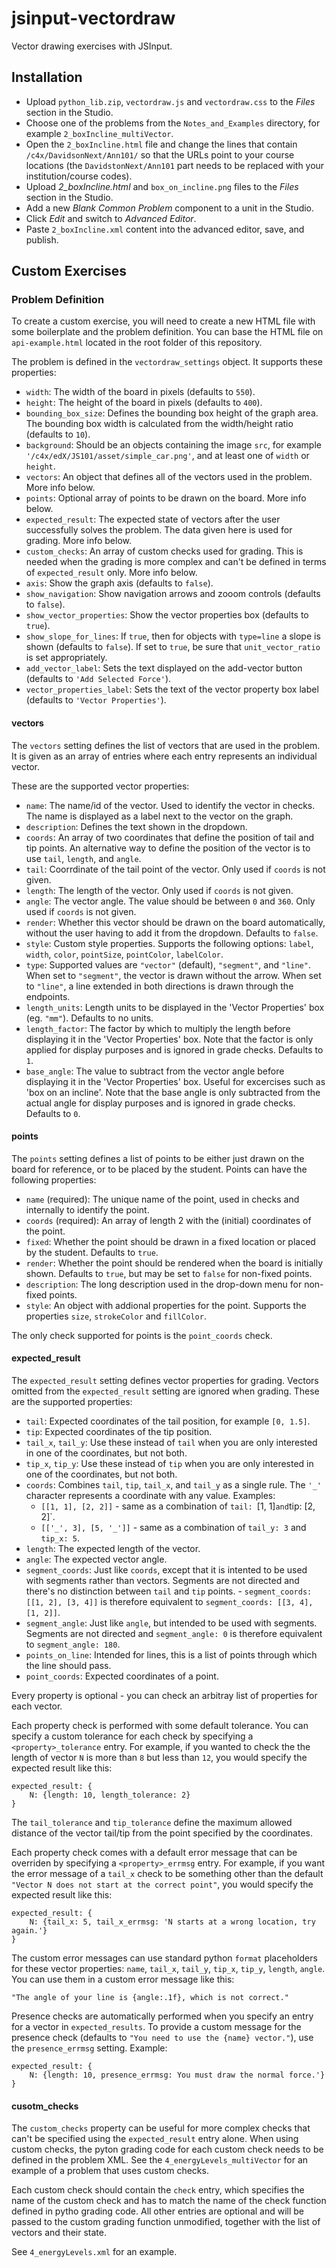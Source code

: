 # jsinput-vectordraw

Vector drawing exercises with JSInput.

## Installation

* Upload `python_lib.zip`, `vectordraw.js` and `vectordraw.css` to the
  *Files* section in the Studio.
* Choose one of the problems from the `Notes_and_Examples` directory,
  for example `2_boxIncline_multiVector`.
* Open the `2_boxIncline.html` file and change the lines that contain
  `/c4x/DavidsonNext/Ann101/` so that the URLs point to your course
  locations (the `DavidstonNext/Ann101` part needs to be replaced with
  your institution/course codes).
* Upload *2_boxIncline.html* and `box_on_incline.png` files to the
  *Files* section in the Studio.
* Add a new *Blank Common Problem* component to a unit in the Studio.
* Click *Edit* and switch to *Advanced Editor*.
* Paste `2_boxIncline.xml` content into the advanced editor, save, and
  publish.

## Custom Exercises

### Problem Definition

To create a custom exercise, you will need to create a new HTML file
with some boilerplate and the problem definition. You can base the
HTML file on `api-example.html` located in the root folder of this
repository.

The problem is defined in the `vectordraw_settings` object. It
supports these properties:

* `width`: The width of the board in pixels (defaults to `550`).
* `height`: The height of the board in pixels (defaults to `400`).
* `bounding_box_size`: Defines the bounding box height of the graph
  area. The bounding box width is calculated from the width/height
  ratio (defaults to `10`).
* `background`: Should be an objects containing the image `src`, for
  example `'/c4x/edX/JS101/asset/simple_car.png'`, and at least one of
  `width` or `height`.
* `vectors`: An object that defines all of the vectors used in the
  problem. More info below.
* `points`: Optional array of points to be drawn on the board. More
  info below.
* `expected_result`: The expected state of vectors after the user
  successfully solves the problem. The data given here is used for
  grading. More info below.
* `custom_checks`: An array of custom checks used for grading. This is
  needed when the grading is more complex and can't be defined in
  terms of `expected_result` only. More info below.
* `axis`: Show the graph axis (defaults to `false`).
* `show_navigation`: Show navigation arrows and zooom controls
  (defaults to `false`).
* `show_vector_properties`: Show the vector properties box (defaults
  to `true`).
* `show_slope_for_lines`: If `true`, then for objects with `type=line`
  a slope is shown (defaults to `false`). If set to `true`, be sure
  that `unit_vector_ratio` is set appropriately.
* `add_vector_label`: Sets the text displayed on the add-vector button
  (defaults to `'Add Selected Force'`).
* `vector_properties_label`: Sets the text of the vector property box
  label (defaults to `'Vector Properties'`).

#### vectors

The `vectors` setting defines the list of vectors that are used in the
problem. It is given as an array of entries where each entry
represents an individual vector.

These are the supported vector properties:

* `name`: The name/id of the vector. Used to identify the vector in
  checks. The name is displayed as a label next to the vector on the
  graph.
* `description`: Defines the text shown in the dropdown.
* `coords`: An array of two coordinates that define the position of
  tail and tip points. An alternative way to define the position of
  the vector is to use `tail`, `length`, and `angle`.
* `tail`: Coorrdinate of the tail point of the vector. Only used if
  `coords` is not given.
* `length`: The length of the vector. Only used if `coords` is not
  given.
* `angle`: The vector angle. The value should be between `0` and
  `360`. Only used if `coords` is not given.
* `render`: Whether this vector should be drawn on the board
  automatically, without the user having to add it from the dropdown.
  Defaults to `false`.
* `style`: Custom style properties. Supports the following options:
  `label`, `width`, `color`, `pointSize`, `pointColor`, `labelColor`.
* `type`: Supported values are `"vector"` (default), `"segment"`, and
  `"line"`. When set to `"segment"`, the vector is drawn without the
  arrow. When set to `"line"`, a line extended in both directions is
  drawn through the endpoints.
* `length_units`: Length units to be displayed in the 'Vector
  Properties' box (eg. `"mm"`). Defaults to no units.
* `length_factor`: The factor by which to multiply the length before
  displaying it in the 'Vector Properties' box. Note that the factor
  is only applied for display purposes and is ignored in grade
  checks. Defaults to `1`.
* `base_angle`: The value to subtract from the vector angle before
  displaying it in the 'Vector Properties' box. Useful for excercises
  such as 'box on an incline'. Note that the base angle is only
  subtracted from the actual angle for display purposes and is ignored
  in grade checks. Defaults to `0`.

#### points

The `points` setting defines a list of points to be either just drawn
on the board for reference, or to be placed by the student.  Points can
have the following properties:

* `name` (required): The unique name of the point, used in checks and
  internally to identify the point.
* `coords` (required): An array of length 2 with the (initial)
  coordinates of the point.
* `fixed`: Whether the point should be drawn in a fixed location or
  placed by the student.  Defaults to `true`.
* `render`: Whether the point should be rendered when the board is
  initially shown.  Defaults to `true`, but may be set to `false` for
  non-fixed points.
* `description`: The long description used in the drop-down menu for
  non-fixed points.
* `style`: An object with addional properties for the point.  Supports
  the properties `size`, `strokeColor` and `fillColor`.

The only check supported for points is the `point_coords` check.

#### expected_result

The `expected_result` setting defines vector properties for
grading. Vectors omitted from the `expected_result` setting are
ignored when grading. These are the supported properties:

* `tail`: Expected coordinates of the tail position, for example
  `[0, 1.5]`.
* `tip`: Expected coordinates of the tip position.
* `tail_x`, `tail_y`: Use these instead of `tail` when you are only
  interested in one of the coordinates, but not both.
* `tip_x`, `tip_y`: Use these instead of `tip` when you are only
  interested in one of the coordinates, but not both.
* `coords`: Combines `tail`, `tip`, `tail_x`, and `tail_y` as a single
  rule. The `'_'` character represents a coordinate with any value.
  Examples:
  * `[[1, 1], [2, 2]]` - same as a combination of `tail: `[1, 1]` and
    `tip: [2, 2]`.
  * `[['_', 3], [5, '_']]` - same as a combination of `tail_y: 3` and
    `tip_x: 5`.
* `length`: The expected length of the vector.
* `angle`: The expected vector angle.
* `segment_coords`: Just like `coords`, except that it is intented to
  be used with segments rather than vectors. Segments are not directed
  and there's no distinction between `tail` and `tip` points.  -
  `segment_coords: [[1, 2], [3, 4]]` is therefore equivalent to
  `segment_coords: [[3, 4], [1, 2]]`.
* `segment_angle`: Just like `angle`, but intended to be used with
  segments. Segments are not directed and `segment_angle: 0` is
  therefore equivalent to `segment_angle: 180`.
* `points_on_line`: Intended for lines, this is a list of points
  through which the line should pass.
* `point_coords`: Expected coordinates of a point.

Every property is optional - you can check an arbitray list of
properties for each vector.

Each property check is performed with some default tolerance. You
can specify a custom tolerance for each check by specifying a
`<property>_tolerance` entry. For example, if you wanted to check the
the length of vector `N` is more than `8` but less than `12`, you
would specify the expected result like this:

    expected_result: {
        N: {length: 10, length_tolerance: 2}
    }

The `tail_tolerance` and `tip_tolerance` define the maximum allowed
distance of the vector tail/tip from the point specified by the
coordinates.

Each property check comes with a default error message that can be
overriden by specifying a `<property>_errmsg` entry. For example, if
you want the error message of a `tail_x` check to be something other
than the default `"Vector N does not start at the correct point"`, you
would specify the expected result like this:

    expected_result: {
        N: {tail_x: 5, tail_x_errmsg: 'N starts at a wrong location, try again.'}
    }

The custom error messages can use standard python `format`
placeholders for these vector properties: `name`, `tail_x`, `tail_y`,
`tip_x`, `tip_y`, `length`, `angle`. You can use them in a custom
error message like this:

    "The angle of your line is {angle:.1f}, which is not correct."

Presence checks are automatically performed when you specify an entry
for a vector in `expected_results`. To provide a custom message for
the presence check (defaults to `"You need to use the {name}
vector."`), use the `presence_errmsg` setting. Example:

    expected_result: {
        N: {length: 10, presence_errmsg: You must draw the normal force.'}
    }


#### cusotm_checks

The `custom_checks` property can be useful for more complex checks
that can't be specified using the `expected_result` entry alone.
When using custom checks, the pyton grading code for each custom check
needs to be defined in the problem XML. See the
`4_energyLevels_multiVector` for an example of a problem that uses
custom checks.

Each custom check should contain the `check` entry, which specifies
the name of the custom check and has to match the name of the check
function defined in pytho grading code.
All other entries are optional and will be passed to the custom
grading function unmodified, together with the list of vectors and
their state.

See `4_energyLevels.xml` for an example.
